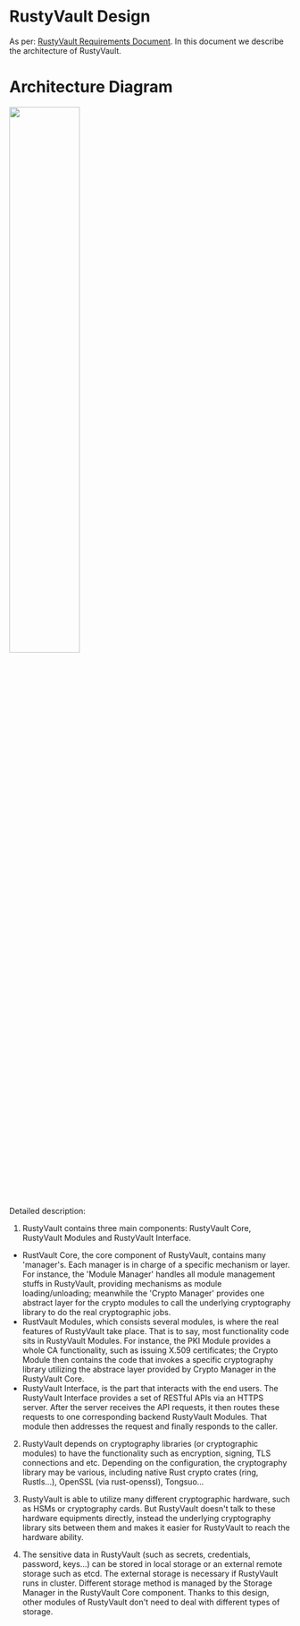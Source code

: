 # RustyVault Design

As per: [RustyVault Requirements Document](./req.md). In this document we describe the architecture of RustyVault.

# Architecture Diagram

<img src="https://github.com/Tongsuo-Project/RustyVault/blob/main/RustyVault.png" width=50% height=50% />

Detailed description:

1. RustyVault contains three main components: RustyVault Core, RustyVault Modules and RustyVault Interface.
  * RustVault Core, the core component of RustyVault, contains many 'manager's. Each manager is in charge of a specific mechanism or layer. For instance, the 'Module Manager' handles all module management stuffs in RustyVault, providing mechanisms as module loading/unloading; meanwhile the 'Crypto Manager' provides one abstract layer for the crypto modules to call the underlying cryptography library to do the real cryptographic jobs.
  * RustVault Modules, which consists several modules, is where the real features of RustyVault take place. That is to say, most functionality code sits in RustyVault Modules. For instance, the PKI Module provides a whole CA functionality, such as issuing X.509 certificates; the Crypto Module then contains the code that invokes a specific cryptography library utilizing the abstrace layer provided by Crypto Manager in the RustyVault Core.
  * RustyVault Interface, is the part that interacts with the end users. The RustyVault Interface provides a set of RESTful APIs via an HTTPS server. After the server receives the API requests, it then routes these requests to one corresponding backend RustyVault Modules. That module then addresses the request and finally responds to the caller.

2. RustyVault depends on cryptography libraries (or cryptographic modules) to have the functionality such as encryption, signing, TLS connections and etc. Depending on the configuration, the cryptography library may be various, including native Rust crypto crates (ring, Rustls...), OpenSSL (via rust-openssl), Tongsuo...

3. RustyVault is able to utilize many different cryptographic hardware, such as HSMs or cryptography cards. But RustyVault doesn't talk to these hardware equipments directly, instead the underlying cryptography library sits between them and makes it easier for RustyVault to reach the hardware ability.

4. The sensitive data in RustyVault (such as secrets, credentials, password, keys...) can be stored in local storage or an external remote storage such as etcd. The external storage is necessary if RustyVault runs in cluster. Different storage method is managed by the Storage Manager in the RustyVault Core component. Thanks to this design, other modules of RustyVault don't need to deal with different types of storage.